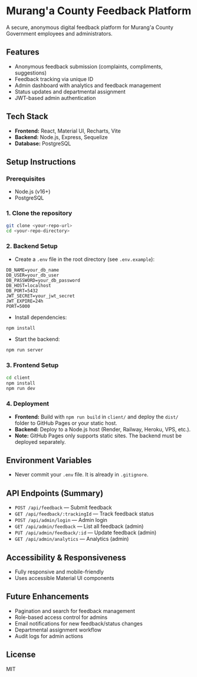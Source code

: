 # Murang'a County Feedback Platform

A secure, anonymous digital feedback platform for Murang'a County Government employees and administrators.

## Features
- Anonymous feedback submission (complaints, compliments, suggestions)
- Feedback tracking via unique ID
- Admin dashboard with analytics and feedback management
- Status updates and departmental assignment
- JWT-based admin authentication

## Tech Stack
- **Frontend:** React, Material UI, Recharts, Vite
- **Backend:** Node.js, Express, Sequelize
- **Database:** PostgreSQL

## Setup Instructions

### Prerequisites
- Node.js (v16+)
- PostgreSQL

### 1. Clone the repository
```sh
git clone <your-repo-url>
cd <your-repo-directory>
```

### 2. Backend Setup
- Create a `.env` file in the root directory (see `.env.example`):
```
DB_NAME=your_db_name
DB_USER=your_db_user
DB_PASSWORD=your_db_password
DB_HOST=localhost
DB_PORT=5432
JWT_SECRET=your_jwt_secret
JWT_EXPIRE=24h
PORT=5000
```
- Install dependencies:
```sh
npm install
```
- Start the backend:
```sh
npm run server
```

### 3. Frontend Setup
```sh
cd client
npm install
npm run dev
```

### 4. Deployment
- **Frontend:** Build with `npm run build` in `client/` and deploy the `dist/` folder to GitHub Pages or your static host.
- **Backend:** Deploy to a Node.js host (Render, Railway, Heroku, VPS, etc.).
- **Note:** GitHub Pages only supports static sites. The backend must be deployed separately.

## Environment Variables
- Never commit your `.env` file. It is already in `.gitignore`.

## API Endpoints (Summary)
- `POST /api/feedback` — Submit feedback
- `GET /api/feedback/:trackingId` — Track feedback status
- `POST /api/admin/login` — Admin login
- `GET /api/admin/feedback` — List all feedback (admin)
- `PUT /api/admin/feedback/:id` — Update feedback (admin)
- `GET /api/admin/analytics` — Analytics (admin)

## Accessibility & Responsiveness
- Fully responsive and mobile-friendly
- Uses accessible Material UI components

## Future Enhancements
- Pagination and search for feedback management
- Role-based access control for admins
- Email notifications for new feedback/status changes
- Departmental assignment workflow
- Audit logs for admin actions

## License
MIT 